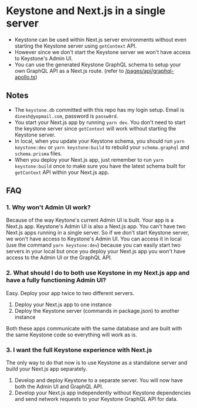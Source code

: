 # Keystone and Next.js in a single server

- Keystone can be used within Next.js server environments without even starting the Keystone server using `getContext` API.
- However since we don't start the Keystone server we won't have access to Keystone's Admin UI.
- You can use the generated Keystone GraphQL schema to setup your own GraphQL API as a Next.js route. (refer to [/pages/api/graphql-apollo.ts](/pages/api/graphql-apollo.ts))

## Notes

- The `keystone.db` committed with this repo has my login setup. Email is `dinesh@yopmail.com`, password is `passw0rd`.
- You start your Next.js app by running `yarn dev`. You don't need to start the keystone server since `getContext` will work without starting the Keystone server.
- In local, when you update your Keystone schema, you should run `yarn keystone:dev` or `yarn keystone:build` to rebuild your `schema.graphql` and `schema.prisma` files.
- When you deploy your Next.js app, just remember to run `yarn keystone:build` once to make sure you have the latest schema built for `getContext` API within your Next.js app.

## FAQ

### 1. Why won't Admin UI work?

Because of the way Keytone's current Admin UI is built. Your app is a Next.js app. Keystone's Admin UI is also a Next.js app. You can't have two Next.js apps running in a single server. So if we don't start Keystone server, we won't have access to Keystone's Admin UI. You can access it in local (use the command `yarn keystone:dev`) because you can easily start two servers in your local but once you deploy your Next.js app you won't have access to the Admin UI or the GraphQL API.

### 2. What should I do to both use Keystone in my Next.js app and have a fully functioning Admin UI?

Easy. Deploy your app twice to two different servers.

1. Deploy your Next.js app to one instance
2. Deploy the Keystone server (commands in package.json) to another instance

Both these apps communicate with the same database and are built with the same Keystone code so everything will work as is.

### 3. I want the full Keystone experience with Next.js

The only way to do that now is to use Keystone as a standalone server and build your Next.js app separately.

1. Develop and deploy Keystone to a separate server. You will now have both the Admin UI and GraphQL API.
2. Develop your Next.js app independently without Keystone dependencies and send network requests to your Keystone GraphQL API for data.
